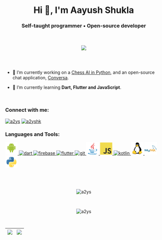 <h1 align="center">Hi 👋, I'm Aayush Shukla</h1>
<h3 align="center">Self-taught programmer • Open-source developer</h3>
<br><br>

<div align="center">
<img align ="center" src="https://github-profile-trophy.vercel.app/?username=a2ys&row=1&margin-w=15&theme=onedark" />
</div>
  
<br><br>

- 🔭 I’m currently working on a [Chess AI in Python](https://github.com/a2ys/chess-ai), and an open-source chat application, [Conversa](https://github.com/a2ys/conversa).

- 🌱 I’m currently learning **Dart, Flutter and JavaScript**.

<br>

<h3 align="left">Connect with me:</h3>
<p align="left">
<a href="https://dev.to/a2ys" target="blank"><img align="center" src="https://raw.githubusercontent.com/rahuldkjain/github-profile-readme-generator/master/src/images/icons/Social/devto.svg" alt="a2ys" height="30" width="40" /></a>
<a href="https://twitter.com/a2yshk" target="blank"><img align="center" src="https://raw.githubusercontent.com/rahuldkjain/github-profile-readme-generator/master/src/images/icons/Social/twitter.svg" alt="a2yshk" height="30" width="40" /></a>
</p>

<h3 align="left">Languages and Tools:</h3>
<p align="left"> <a href="https://developer.android.com" target="_blank" rel="noreferrer"> <img src="https://raw.githubusercontent.com/devicons/devicon/master/icons/android/android-original-wordmark.svg" alt="android" width="40" height="40"/> </a> <a href="https://dart.dev" target="_blank" rel="noreferrer"> <img src="https://www.vectorlogo.zone/logos/dartlang/dartlang-icon.svg" alt="dart" width="40" height="40"/> </a> <a href="https://firebase.google.com/" target="_blank" rel="noreferrer"> <img src="https://www.vectorlogo.zone/logos/firebase/firebase-icon.svg" alt="firebase" width="40" height="40"/> </a> <a href="https://flutter.dev" target="_blank" rel="noreferrer"> <img src="https://www.vectorlogo.zone/logos/flutterio/flutterio-icon.svg" alt="flutter" width="40" height="40"/> </a> <a href="https://git-scm.com/" target="_blank" rel="noreferrer"> <img src="https://www.vectorlogo.zone/logos/git-scm/git-scm-icon.svg" alt="git" width="40" height="40"/> </a> <a href="https://www.java.com" target="_blank" rel="noreferrer"> <img src="https://raw.githubusercontent.com/devicons/devicon/master/icons/java/java-original.svg" alt="java" width="40" height="40"/> </a> <a href="https://developer.mozilla.org/en-US/docs/Web/JavaScript" target="_blank" rel="noreferrer"> <img src="https://raw.githubusercontent.com/devicons/devicon/master/icons/javascript/javascript-original.svg" alt="javascript" width="40" height="40"/> </a> <a href="https://kotlinlang.org" target="_blank" rel="noreferrer"> <img src="https://www.vectorlogo.zone/logos/kotlinlang/kotlinlang-icon.svg" alt="kotlin" width="40" height="40"/> </a> <a href="https://www.linux.org/" target="_blank" rel="noreferrer"> <img src="https://raw.githubusercontent.com/devicons/devicon/master/icons/linux/linux-original.svg" alt="linux" width="40" height="40"/> </a> <a href="https://www.mysql.com/" target="_blank" rel="noreferrer"> <img src="https://raw.githubusercontent.com/devicons/devicon/master/icons/mysql/mysql-original-wordmark.svg" alt="mysql" width="40" height="40"/> </a> <a href="https://www.python.org" target="_blank" rel="noreferrer"> <img src="https://raw.githubusercontent.com/devicons/devicon/master/icons/python/python-original.svg" alt="python" width="40" height="40"/> </a> </p>
<br><br>

<p align="center"><img align="center" src="https://github-readme-stats.vercel.app/api/top-langs?username=a2ys&show_icons=true&locale=en&layout=compact&theme=dracula" alt="a2ys" /></p>

<br>

<p align="center"><img align="center" src="https://github-profile-summary-cards.vercel.app/api/cards/profile-details?username=a2ys&theme=dracula" alt="a2ys" /></p>

<br>

| ![](https://github-readme-stats.vercel.app/api?username=a2ys&show_icons=true&locale=en&theme=dracula) | ![](https://github-readme-streak-stats.herokuapp.com/?user=a2ys&theme=dracula) |
|-|-|
